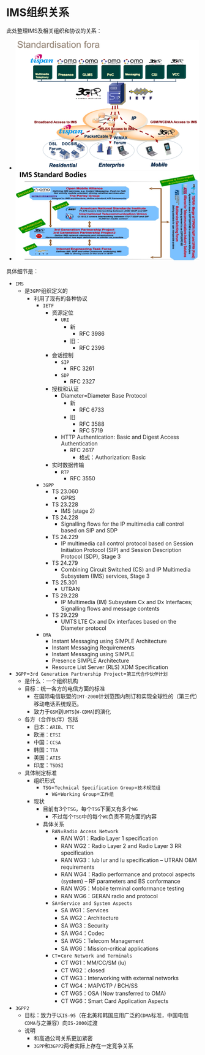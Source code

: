 # IMS组织关系

此处整理IMS及相关组织和协议的关系：

* ![ims_other_org_relation_fora.png](../assets/img/ims_other_org_relation_fora.png)
* ![ims_standard_bodies.png](../assets/img/ims_standard_bodies.jpg)

具体细节是：

* `IMS`
  * 是`3GPP`组织定义的
    * 利用了现有的各种协议
      * `IETF`
        * 资源定位
          * `URI`
            * 新
              * RFC 3986 
            * 旧：
              * RFC 2396
        * 会话控制
          * `SIP`
            * RFC 3261
          * `SDP`
            * RFC 2327
        * 授权和认证
          * Diameter=Diameter Base Protocol
            * 新
              * RFC 6733
            * 旧
              *  RFC 3588
              * RFC 5719
          * HTTP Authentication: Basic and Digest Access Authentication
            * RFC 2617
              * 格式：Authorization: Basic <credentials>
        * 实时数据传输
          * `RTP`
            * RFC 3550
      * `3GPP`
        * TS 23.060
          * GPRS
        * TS 23.228
          * IMS (stage 2)
        * TS 24.228
          * Signalling flows for the IP multimedia call control based on SIP and SDP
        * TS 24.229
          * IP multimedia call control protocol based on Session Initiation Protocol (SIP) and Session Description Protocol (SDP), Stage 3
        * TS 24.279
          * Combining Circuit Switched (CS) and IP Multimedia Subsystem (IMS) services, Stage 3
        * TS 25.301
          * UTRAN
        * TS 29.228
          * IP Multimedia (IM) Subsystem Cx and Dx Interfaces; Signalling flows and message contents
        * TS 29.229
          * UMTS  LTE Cx and Dx interfaces based on the Diameter protocol
      * `OMA`
        * Instant Messaging using SIMPLE Architecture
        * Instant Messaging Requirements
        * Instant Messaging using SIMPLE
        * Presence SIMPLE Architecture
        * Resource List Server (RLS) XDM Specification
* `3GPP`=`3rd Generation Partnership Project`=`第三代合作伙伴计划`
  * 是什么：一个组织机构
  * 目标：统一各方的电信方面的标准
    * 在国际电信联盟的`IMT-2000`计划范围内制订和实现全球性的（第三代）移动电话系统规范。
    * 致力于`GSM`到`UMTS`(`W-CDMA`)的演化
  * 各方（合作伙伴）包括
    * 日本：`ARIB`、`TTC`
    * 欧洲：`ETSI`
    * 中国：`CCSA`
    * 韩国：`TTA`
    * 美国：`ATIS`
    * 印度：`TSDSI`
  * 具体制定标准
    * 组织形式
      * `TSG`=`Technical Specification Group`=`技术规范组`
        * `WG`=`Working Group`=`工作组`
    * 现状
      * 目前有3个`TSG`，每个`TSG`下面又有多个`WG`
        * 不过每个`TSG`中的每个`WG`负责不同方面的内容
      * 具体关系
        * `RAN`=`Radio Access Network`
          * RAN WG1：Radio Layer 1 specification
          * RAN WG2：Radio Layer 2 and Radio Layer 3 RR specification
          * RAN WG3：Iub Iur and Iu specification – UTRAN O&M requirements
          * RAN WG4：Radio performance and protocol aspects (system) – RF parameters and BS conformance
          * RAN WG5：Mobile terminal conformance testing
          * RAN WG6：GERAN radio and protocol
        * `SA`=`Service and System Aspects`
          * SA WG1：Services
          * SA WG2：Architecture
          * SA WG3：Security
          * SA WG4：Codec
          * SA WG5：Telecom Management
          * SA WG6：Mission-critical applications
        * `CT`=`Core Network and Terminals`
          * CT WG1：MM/CC/SM (lu)
          * CT WG2：closed
          * CT WG3：Interworking with external networks
          * CT WG4：MAP/GTP / BCH/SS
          * CT WG5：OSA (Now transferred to OMA)
          * CT WG6：Smart Card Application Aspects
* `3GPP2`
  * 目标：致力于以`IS-95`（在北美和韩国应用广泛的`CDMA`标准，中国电信`CDMA`与之兼容）向`IS-2000`过渡
  * 说明
    * 和高通公司关系更加紧密
    * `3GPP`和`3GPP2`两者实际上存在一定竞争关系
